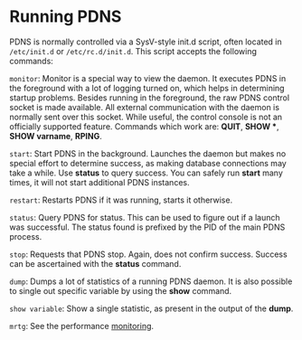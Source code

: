# Running PDNS
PDNS is normally controlled via a SysV-style init.d script, often located in `/etc/init.d` or `/etc/rc.d/init.d`. This script accepts the following commands:

`monitor`:
Monitor is a special way to view the daemon. It executes PDNS in the foreground with a lot of logging turned on, which helps in determining startup problems. Besides running in the foreground, the raw PDNS control socket is made available. All external communication with the daemon is normally sent over this socket. While useful, the control console is not an officially supported feature. Commands which work are: **QUIT**, **SHOW \***, **SHOW varname**, **RPING**.

`start`:
Start PDNS in the background. Launches the daemon but makes no special effort to determine success, as making database connections may take a while. Use **status** to query success. You can safely run **start** many times, it will not start additional PDNS instances.

`restart`:
Restarts PDNS if it was running, starts it otherwise.

`status`:
Query PDNS for status. This can be used to figure out if a launch was successful. The status found is prefixed by the PID of the main PDNS process.

`stop`:
Requests that PDNS stop. Again, does not confirm success. Success can be ascertained with the **status** command.

`dump`:
Dumps a lot of statistics of a running PDNS daemon. It is also possible to single out specific variable by using the **show** command.

`show variable`:
Show a single statistic, as present in the output of the **dump**.

`mrtg`:
See the performance [monitoring](#XXX "Logging & Monitoring Authoritative Server performance").
